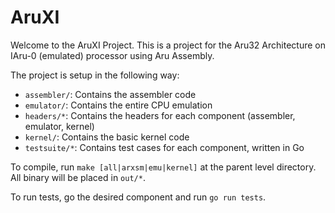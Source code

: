 # AruXI

Welcome to the AruXI Project. This is a project for the Aru32 Architecture on IAru-0 (emulated) processor using Aru Assembly.

The project is setup in the following way:
- `assembler/`: Contains the assembler code
- `emulator/`: Contains the entire CPU emulation
- `headers/*`: Contains the headers for each component (assembler, emulator, kernel)
- `kernel/`: Contains the basic kernel code
- `testsuite/*`: Contains test cases for each component, written in Go


To compile, run `make [all|arxsm|emu|kernel]` at the parent level directory.
All binary will be placed in `out/*`.

To run tests, go the desired component and run `go run tests`.